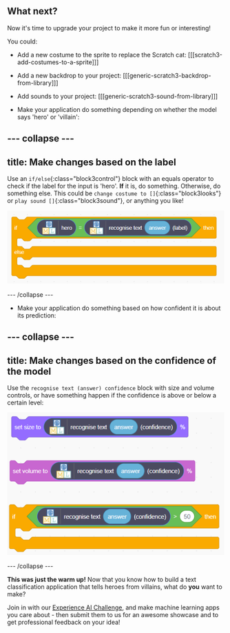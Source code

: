 ## What next?

Now it's time to upgrade your project to make it more fun or interesting!

You could:
+ Add a new costume to the sprite to replace the Scratch cat:
[[[scratch3-add-costumes-to-a-sprite]]] 

+ Add a new backdrop to your project:
[[[generic-scratch3-backdrop-from-library]]]

+ Add sounds to your project:
[[[generic-scratch3-sound-from-library]]]

+ Make your application do something depending on whether the model says 'hero' or 'villain':

--- collapse ---
---
title: Make changes based on the label
---

Use an `if/else`{:class="block3control"} block with an equals operator to check if the label for the input is 'hero'. **If** it is, do something. Otherwise, do something else. This could be `change costume to []`{:class="block3looks"} or `play sound []`{:class="block3sound"}, or anything you like!

![Image showing a yellow if/else block with a green equals operator block inside it. Inside that is a block that determines which label the model has selected based on input.](images/label_if.png)

--- /collapse ---

+ Make your application do something based on how confident it is about its prediction:

--- collapse ---
---
title: Make changes based on the confidence of the model
---

Use the `recognise text (answer) confidence` block with size and volume controls, or have something happen if the confidence is above or below a certain level:

![A list of blocks, including a set volume block, a set size block, and an if block. All have a block that determines the confidence of the model inserted into their variable ports.](images/confidence_if.png)

--- /collapse ---

**This was just the warm up!** Now that you know how to build a text classification application that tells heroes from villains, what do **you** want to make? 

Join in with our [Experience AI Challenge](https://experience-ai.org/units/experience-ai-lessons/challenges/1), and make machine learning apps you care about - then submit them to us for an awesome showcase and to get professional feedback on your idea!